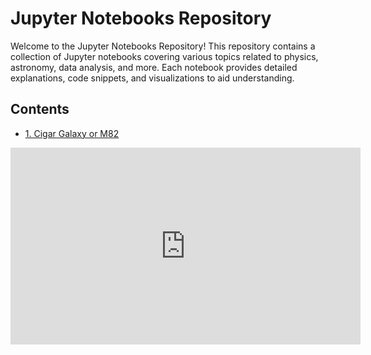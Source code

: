 
# Jupyter Notebooks Repository

Welcome to the Jupyter Notebooks Repository! This repository contains a collection of Jupyter notebooks covering various topics related to physics, astronomy, data analysis, and more. Each notebook provides detailed explanations, code snippets, and visualizations to aid understanding.

## Contents

- [1. Cigar Galaxy or M82]([notebooks/Intro_to_Computational_Physics.ipynb](https://github.com/rutulkumar001/New-Projects-Python-/blob/main/M82(Cigar_Galaxy).ipynb))

<iframe width="560" height="315" src="https://www.youtube.com/embed/A-IzCeM6C-k?si=aUM1oUUp9kSl14iF" title="YouTube video player" frameborder="0" allow="accelerometer; autoplay; clipboard-write; encrypted-media; gyroscope; picture-in-picture; web-share" referrerpolicy="strict-origin-when-cross-origin" allowfullscreen></iframe>
